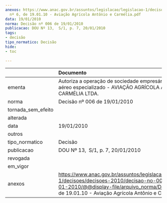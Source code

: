```yaml
---
anexos: https://www.anac.gov.br/assuntos/legislacao/legislacao-1/decisoes/decisoes-2010/decisao-no-006-de-19-01-2010/@@display-file/arquivo_norma/Decisão
  nº 6, de 19.01.10 - Aviação Agrícola Antônio e Carmélia.pdf
data: 19/01/2010
norma: Decisão nº 006 de 19/01/2010
publicacao: DOU Nº 13,  S/1, p. 7, 20/01/2010
tags:
- decisão
tipo_normatico: Decisão
hide: 
- toc 
 
---
```


|                    | Documento                                                                                                                                                                                                     |
|:-------------------|:--------------------------------------------------------------------------------------------------------------------------------------------------------------------------------------------------------------|
| ementa             | Autoriza a operação de sociedade empresária de serviço aéreo especializado - AVIAÇÃO AGRÍCOLA ANTÔNIO E CARMÉLIA LTDA.                                                                                        |
| norma              | Decisão nº 006 de 19/01/2010                                                                                                                                                                                  |
| tornada_sem_efeito |                                                                                                                                                                                                               |
| alterada           |                                                                                                                                                                                                               |
| data               | 19/01/2010                                                                                                                                                                                                    |
| outros             |                                                                                                                                                                                                               |
| tipo_normatico     | Decisão                                                                                                                                                                                                       |
| publicacao         | DOU Nº 13,  S/1, p. 7, 20/01/2010                                                                                                                                                                             |
| revogada           |                                                                                                                                                                                                               |
| em_vigor           |                                                                                                                                                                                                               |
| anexos             | https://www.anac.gov.br/assuntos/legislacao/legislacao-1/decisoes/decisoes-2010/decisao-no-006-de-19-01-2010/@@display-file/arquivo_norma/Decisão nº 6, de 19.01.10 - Aviação Agrícola Antônio e Carmélia.pdf |